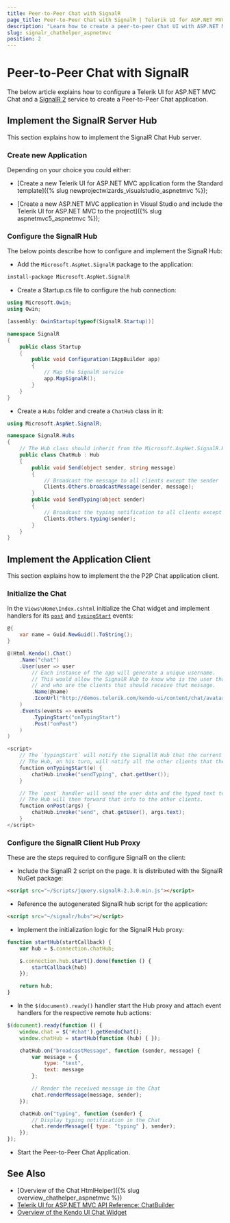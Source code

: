```yaml
---
title: Peer-to-Peer Chat with SignalR
page_title: Peer-to-Peer Chat with SignalR | Telerik UI for ASP.NET MVC
description: "Learn how to create a peer-to-peer Chat UI with ASP.NET MVC and SignalR 2."
slug: signalr_chathelper_aspnetmvc
position: 2
---
```


# Peer-to-Peer Chat with SignalR

The below article explains how to configure a Telerik UI for ASP.NET MVC Chat and a [SignalR 2](https://www.asp.net/signalr) service to create a Peer-to-Peer Chat application.

## Implement the SignalR Server Hub

This section explains how to implement the SignalR Chat Hub server.

### Create new Application

Depending on your choice you could either:

* [Create a new Telerik UI for ASP.NET MVC application form the Standard template]({% slug newprojectwizards_visualstudio_aspnetmvc %});

* [Create a new ASP.NET MVC application in Visual Studio and include the Telerik UI for ASP.NET MVC to the project]({% slug aspnetmvc5_aspnetmvc %});

### Configure the SignalR Hub

The below points describe how to configure and implement the SignaR Hub:

* Add the `Microsoft.AspNet.SignalR` package to the application:

```sh
install-package Microsoft.AspNet.SignalR
```

* Create a Startup.cs file to configure the hub connection:

```cs
using Microsoft.Owin;
using Owin;

[assembly: OwinStartup(typeof(SignalR.Startup))]

namespace SignalR
{
    public class Startup
    {
        public void Configuration(IAppBuilder app)
        {
            // Map the SignalR service
            app.MapSignalR();
        }
    }
}
```

* Create a `Hubs` folder and create a `ChatHub` class in it:

```cs
using Microsoft.AspNet.SignalR;

namespace SignalR.Hubs
{
    // The Hub class should inherit from the Microsoft.AspNet.SignalR.Hub
    public class ChatHub : Hub
    {
        public void Send(object sender, string message)
        {
            // Broadcast the message to all clients except the sender
            Clients.Others.broadcastMessage(sender, message);
        }
        public void SendTyping(object sender)
        {
            // Broadcast the typing notification to all clients except the sender
            Clients.Others.typing(sender);
        }
    }
}
```

## Implement the Application Client

This section explains how to implement the the P2P Chat application client.

### Initialize the Chat

In the `Views\Home\Index.cshtml` initialize the Chat widget and implement handlers for its [`post`](https://docs.telerik.com/kendo-ui/api/javascript/ui/chat/events/post) and [`typingStart`](https://docs.telerik.com/kendo-ui/api/javascript/ui/chat/events/typingstart) events:

```cs
@{
    var name = Guid.NewGuid().ToString();
}

@(Html.Kendo().Chat()
    .Name("chat")
    .User(user => user
        // Each instance of the app will generate a unique username.
        // This would allow the SignalR Hub to know who is the user that sends the message
        // and who are the clients that should receive that message.
        .Name(@name)
        .IconUrl("http://demos.telerik.com/kendo-ui/content/chat/avatar.png")
    )
    .Events(events => events
        .TypingStart("onTypingStart")
        .Post("onPost")
    )
)

<script>
    // The `typingStart` will notify the SignallR Hub that the current client is typing.
    // The Hub, on his turn, will notify all the other clients that the user has started typing.
    function onTypingStart(e) {
        chatHub.invoke("sendTyping", chat.getUser());
    }

    // The `post` handler will send the user data and the typed text to the SignalR Hub.
    // The Hub will then forward that info to the other clients.
    function onPost(args) {
        chatHub.invoke("send", chat.getUser(), args.text);
    }
</script>
```

### Configure the SignalR Client Hub Proxy

These are the steps required to configure SignalR on the client:

* Include the SignalR 2 script on the page. It is distributed with the SignalR NuGet package:

```html
<script src="~/Scripts/jquery.signalR-2.3.0.min.js"></script>
```

* Reference the autogenerated SignalR hub script for the application:

```html
<script src="~/signalr/hubs"></script>
```

* Implement the initialization logic for the SignalR Hub proxy:

```js
function startHub(startCallback) {
    var hub = $.connection.chatHub;

    $.connection.hub.start().done(function () {
        startCallback(hub)
    });

    return hub;
}
```

* In the `$(document).ready()` handler start the Hub proxy and attach event handlers for the respective remote hub actions:

```js
$(document).ready(function () {
    window.chat = $('#chat').getKendoChat();
    window.chatHub = startHub(function (hub) { });

    chatHub.on("broadcastMessage", function (sender, message) {
        var message = {
            type: "text",
            text: message
        };

        // Render the received message in the Chat
        chat.renderMessage(message, sender);
    });

    chatHub.on("typing", function (sender) {
        // Display typing notification in the Chat
        chat.renderMessage({ type: "typing" }, sender);
    });
});
```

* Start the Peer-to-Peer Chat Application.

## See Also

* [Overview of the Chat HtmlHelper]({% slug overview_chathelper_aspnetmvc %})
* [Telerik UI for ASP.NET MVC API Reference: ChatBuilder](/api/Kendo.Mvc.UI.Fluent/ChatBuilder)
* [Overview of the Kendo UI Chat Widget](http://docs.telerik.com/kendo-ui/controls/conversational-ui/chat/overview)
